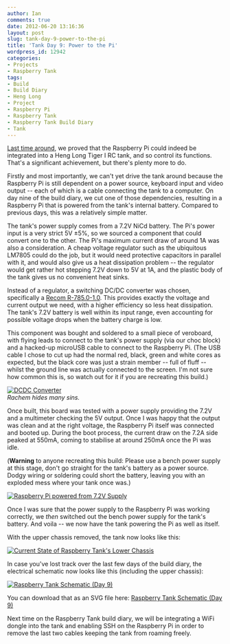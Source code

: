 ```yaml
---
author: Ian
comments: true
date: 2012-06-20 13:16:36
layout: post
slug: tank-day-9-power-to-the-pi
title: 'Tank Day 9: Power to the Pi'
wordpress_id: 12942
categories:
- Projects
- Raspberry Tank
tags:
- Build
- Build Diary
- Heng Long
- Project
- Raspberry Pi
- Raspberry Tank
- Raspberry Tank Build Diary
- Tank
---
```


[Last time around](/hardware/tank-day-8-it-lives/), we proved that the Raspberry Pi could indeed be integrated into a Heng Long Tiger I RC tank, and so control its functions.  That's a significant achievement, but there's plenty more to do.

Firstly and most importantly, we can't yet drive the tank around because the Raspberry Pi is still dependent on a power source, keyboard input and video output -- each of which is a cable connecting the tank to a computer.  On day nine of the build diary, we cut one of those dependencies, resulting in a Raspberry Pi that is powered from the tank's internal battery.   Compared to previous days, this was a relatively simple matter.

The tank's power supply comes from a 7.2V NiCd battery.  The Pi's power input is a very strict 5V ±5%, so we sourced a component that could convert one to the other.  The Pi's maximum current draw of around 1A was also a consideration.  A cheap voltage regulator such as the ubiquitous LM7805 could do the job, but it would need protective capacitors in parallel with it, and would also give us a heat dissipation problem -- the regulator would get rather hot stepping 7.2V down to 5V at 1A, and the plastic body of the tank gives us no convenient heat sinks.

Instead of a regulator, a switching DC/DC converter was chosen, specifically a [Recom R-785.0-1.0](http://uk.rs-online.com/web/p/dc-dc-converters/6727124/?searchTerm=672-7124&relevancy-data=636F3D3126696E3D4931384E525353746F636B4E756D6265724D504E266C753D656E266D6D3D6D61746368616C6C26706D3D5E5C647B337D5B5C732D2F255C2E5D5C647B332C347D2426706F3D313426736E3D592673743D52535F53544F434B5F4E554D424552267573743D3637322D373132342677633D4E4F4E4526).  This provides exactly the voltage and current output we need, with a higher efficiency so less heat dissipation. The tank's 7.2V battery is well within its input range, even accounting for possible voltage drops when the battery charge is low.

This component was bought and soldered to a small piece of veroboard, with flying leads to connect to the tank's power supply (via our choc block) and a hacked-up microUSB cable to connect to the Raspberry Pi.  (The USB cable I chose to cut up had the normal red, black, green and white cores as expected, but the black core was just a strain member -- full of fluff -- whilst the ground line was actually connected to the screen. I'm not sure how common this is, so watch out for it if you are recreating this build.)

[![DCDC Converter](//files.ianrenton.com/sites/raspberrytank/IMG_20120619_135946-300x155.jpg)](//files.ianrenton.com/sites/raspberrytank/IMG_20120619_135946.jpg)<br/>
_Rachem hides many sins._

Once built, this board was tested with a power supply providing the 7.2V and a multimeter checking the 5V output.  Once I was happy that the output was clean and at the right voltage, the Raspberry Pi itself was connected and booted up.  During the boot process, the current draw on the 7.2A side peaked at 550mA, coming to stabilise at around 250mA once the Pi was idle.

(**Warning** to anyone recreating this build: Please use a bench power supply at this stage, don't go straight for the tank's battery as a power source.  Dodgy wiring or soldering could short the battery, leaving you with an exploded mess where your tank once was.)

[![Raspberry Pi powered from 7.2V Supply](//files.ianrenton.com/sites/raspberrytank/IMG_20120619_135849-300x225.jpg)](//files.ianrenton.com/sites/raspberrytank/IMG_20120619_135849.jpg)

Once I was sure that the power supply to the Raspberry Pi was working correctly, we _then_ switched out the bench power supply for the tank's battery.  And voila -- we now have the tank powering the Pi as well as itself.

With the upper chassis removed, the tank now looks like this:

[![Current State of Raspberry Tank's Lower Chassis](//files.ianrenton.com/sites/raspberrytank/IMG_20120619_141830-600x389.jpg)](//files.ianrenton.com/sites/raspberrytank/IMG_20120619_141830.jpg)

In case you've lost track over the last few days of the build diary, the electrical schematic now looks like this (including the upper chassis):

[![Raspberry Tank Schematic (Day 9)](//files.ianrenton.com/sites/raspberrytank/raspberry-tank-schematic-309x500.png)](//files.ianrenton.com/sites/raspberrytank/raspberry-tank-schematic-1.png)

You can download that as an SVG file here: [Raspberry Tank Schematic (Day 9)](//files.ianrenton.com/sites/raspberrytank/raspberry-tank-schematic-1.svg)

Next time on the Raspberry Tank build diary, we will be integrating a WiFi dongle into the tank and enabling SSH on the Raspberry Pi in order to remove the last two cables keeping the tank from roaming freely.
